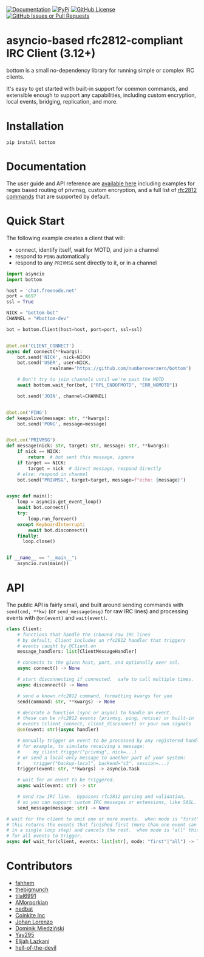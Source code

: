 [![Documentation](
    https://img.shields.io/readthedocs/bottom-docs?style=for-the-badge)](
    http://bottom-docs.readthedocs.org/)
[![PyPi](
    https://img.shields.io/pypi/v/bottom?style=for-the-badge)](
    https://pypi.org/project/bottom/)
[![GitHub License](
    https://img.shields.io/github/license/numberoverzero/bottom?style=for-the-badge)](
    https://github.com/numberoverzero/bottom/blob/master/LICENSE)
[![GitHub Issues or Pull Requests](
    https://img.shields.io/github/issues/numberoverzero/bottom?style=for-the-badge)](
    https://github.com/numberoverzero/bottom/issues)

# asyncio-based rfc2812-compliant IRC Client (3.12+)

bottom is a small no-dependency library for running simple or complex IRC clients.

It's easy to get started with built-in support for common commands, and extensible
enough to support any capabilities, including custom encryption, local events,
bridging, replication, and more.

# Installation

```
pip install bottom
```

# Documentation

The user guide and API reference are [available here](http://bottom-docs.readthedocs.io/) including
examples for regex based routing of privmsg, custom encryption, and a full list of
[rfc2812 commands](https://bottom-docs.readthedocs.io/en/latest/user/commands.html) that are supported by default.

# Quick Start

The following example creates a client that will:
* connect, identify itself, wait for MOTD, and join a channel
* respond to `PING` automatically
* respond to any `PRIVMSG` sent directly to it, or in a channel


```py
import asyncio
import bottom

host = 'chat.freenode.net'
port = 6697
ssl = True

NICK = "bottom-bot"
CHANNEL = "#bottom-dev"

bot = bottom.Client(host=host, port=port, ssl=ssl)


@bot.on('CLIENT_CONNECT')
async def connect(**kwargs):
    bot.send('NICK', nick=NICK)
    bot.send('USER', user=NICK,
                realname='https://github.com/numberoverzero/bottom')

    # Don't try to join channels until we're past the MOTD
    await bottom.wait_for(bot, ["RPL_ENDOFMOTD", "ERR_NOMOTD"])

    bot.send('JOIN', channel=CHANNEL)


@bot.on('PING')
def keepalive(message: str, **kwargs):
    bot.send('PONG', message=message)


@bot.on('PRIVMSG')
def message(nick: str, target: str, message: str, **kwargs):
    if nick == NICK:
        return  # bot sent this message, ignore
    if target == NICK:
        target = nick  # direct message, respond directly
    # else: respond in channel
    bot.send("PRIVMSG", target=target, message=f"echo: {message}")


async def main():
    loop = asyncio.get_event_loop()
    await bot.connect()
    try:
        loop.run_forever()
    except KeyboardInterrupt:
        await bot.disconnect()
    finally:
      loop.close()


if __name__ == "__main__":
    asyncio.run(main())
```

# API

The public API is fairly small, and built around sending commands with
`send(cmd, **kw)` (or `send_message(msg)` for raw IRC lines) and processing
events with `@on(event)` and `wait(event)`.

```py
class Client:
    # functions that handle the inbound raw IRC lines
    # by default, Client includes an rfc2812 handler that triggers
    # events caught by @Client.on
    message_handlers: list[ClientMessageHandler]

    # connects to the given host, port, and optionally over ssl.
    async connect() -> None

    # start disconnecting if connected.  safe to call multiple times.
    async disconnect() -> None

    # send a known rfc2812 command, formatting kwargs for you
    send(command: str, **kwargs) -> None

    # decorate a function (sync or async) to handle an event.
    # these can be rfc2812 events (privmsg, ping, notice) or built-in
    # events (client_connect, client_disconnect) or your own signals
    @on(event: str)(async handler)

    # manually trigger an event to be processed by any registered handlers
    # for example, to simulate receiving a message:
    #     my_client.trigger("privmsg", nick=...)
    # or send a local-only message to another part of your system:
    #     trigger("backup-local", backend="s3", session=...)
    trigger(event: str, **kwargs) -> asyncio.Task

    # wait for an event to be triggered.
    async wait(event: str) -> str

    # send raw IRC line.  bypasses rfc2812 parsing and validation,
    # so you can support custom IRC messages or extensions, like SASL.
    send_message(message: str) -> None

# wait for the client to emit one or more events.  when mode is "first"
# this returns the events that finished first (more than one event can be triggered
# in a single loop step) and cancels the rest.  when mode is "all" this waits
# for all events to trigger.
async def wait_for(client, events: list[str], mode: "first"|"all") -> list[str]
```

# Contributors

* [fahhem](https://github.com/fahhem)
* [thebigmunch](https://github.com/thebigmunch)
* [tilal6991](https://github.com/tilal6991)
* [AMorporkian](https://github.com/AMorporkian)
* [nedbat](https://github.com/nedbat)
* [Coinkite Inc](https://github.com/coinkite)
* [Johan Lorenzo](https://github.com/JohanLorenzo)
* [Dominik Miedziński](https://github.com/miedzinski)
* [Yay295](https://github.com/Yay295)
* [Elijah Lazkani](https://github.com/elazkani)
* [hell-of-the-devil](https://github.com/hell-of-the-devil)
